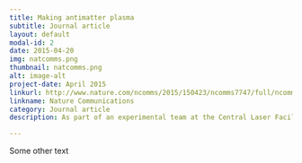 ```yaml
---
title: Making antimatter plasma
subtitle: Journal article
layout: default
modal-id: 2
date: 2015-04-20
img: natcomms.png
thumbnail: natcomms.png
alt: image-alt
project-date: April 2015
linkurl: http://www.nature.com/ncomms/2015/150423/ncomms7747/full/ncomms7747.html
linkname: Nature Communications
category: Journal article
description: As part of an experimental team at the Central Laser Facility in the UK, we used an intense laser pulse to generate a high-current electron beam. This beam interacted with a solid chunk of metal to produce positrons. The resulting antimatter-matter plasma is the densest ever produced in a laboratory, and is an excellent testbed for extreme astrophysical phenomena.

---
```


Some other text
